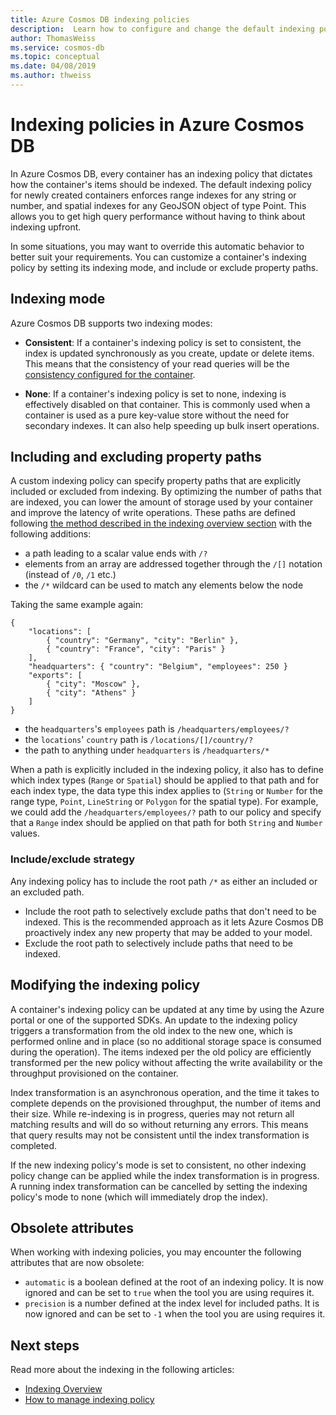 ```yaml
---
title: Azure Cosmos DB indexing policies
description:  Learn how to configure and change the default indexing policy for automatic indexing and greater performance in Azure Cosmos DB.
author: ThomasWeiss
ms.service: cosmos-db
ms.topic: conceptual
ms.date: 04/08/2019
ms.author: thweiss
---
```


# Indexing policies in Azure Cosmos DB

In Azure Cosmos DB, every container has an indexing policy that dictates how the container's items should be indexed. The default indexing policy for newly created containers enforces range indexes for any string or number, and spatial indexes for any GeoJSON object of type Point. This allows you to get high query performance without having to think about indexing upfront.

In some situations, you may want to override this automatic behavior to better suit your requirements. You can customize a container's indexing policy by setting its indexing mode, and include or exclude property paths.

## Indexing mode

Azure Cosmos DB supports two indexing modes:

- **Consistent**: If a container's indexing policy is set to consistent, the index is updated synchronously as you create, update or delete items. This means that the consistency of your read queries will be the [consistency configured for the container](consistency-levels.md).

- **None**: If a container's indexing policy is set to none, indexing is effectively disabled on that container. This is commonly used when a container is used as a pure key-value store without the need for secondary indexes. It can also help speeding up bulk insert operations.

## Including and excluding property paths

A custom indexing policy can specify property paths that are explicitly included or excluded from indexing. By optimizing the number of paths that are indexed, you can lower the amount of storage used by your container and improve the latency of write operations. These paths are defined following [the method described in the indexing overview section](index-overview.md#from-trees-to-paths) with the following additions:

- a path leading to a scalar value ends with `/?`
- elements from an array are addressed together through the `/[]` notation (instead of `/0`, `/1` etc.)
- the `/*` wildcard can be used to match any elements below the node

Taking the same example again:

    {
        "locations": [
            { "country": "Germany", "city": "Berlin" },
            { "country": "France", "city": "Paris" }
        ],
        "headquarters": { "country": "Belgium", "employees": 250 }
        "exports": [
            { "city": "Moscow" },
            { "city": "Athens" }
        ]
    }

- the `headquarters`'s `employees` path is `/headquarters/employees/?`
- the `locations`' `country` path is `/locations/[]/country/?`
- the path to anything under `headquarters` is `/headquarters/*`

When a path is explicitly included in the indexing policy, it also has to define which index types (`Range` or `Spatial`) should be applied to that path and for each index type, the data type this index applies to (`String` or `Number` for the range type, `Point`, `LineString` or `Polygon` for the spatial type). For example, we could add the `/headquarters/employees/?` path to our policy and specify that a `Range` index should be applied on that path for both `String` and `Number` values.

### Include/exclude strategy

Any indexing policy has to include the root path `/*` as either an included or an excluded path.

- Include the root path to selectively exclude paths that don't need to be indexed. This is the recommended approach as it lets Azure Cosmos DB proactively index any new property that may be added to your model.
- Exclude the root path to selectively include paths that need to be indexed.

## Modifying the indexing policy

A container's indexing policy can be updated at any time by using the Azure portal or one of the supported SDKs. An update to the indexing policy triggers a transformation from the old index to the new one, which is performed online and in place (so no additional storage space is consumed during the operation). The items indexed per the old policy are efficiently transformed per the new policy without affecting the write availability or the throughput provisioned on the container.

Index transformation is an asynchronous operation, and the time it takes to complete depends on the provisioned throughput, the number of items and their size. While re-indexing is in progress, queries may not return all matching results and will do so without returning any errors. This means that query results may not be consistent until the index transformation is completed.

If the new indexing policy's mode is set to consistent, no other indexing policy change can be applied while the index transformation is in progress. A running index transformation can be cancelled by setting the indexing policy's mode to none (which will immediately drop the index).

## Obsolete attributes

When working with indexing policies, you may encounter the following attributes that are now obsolete:

- `automatic` is a boolean defined at the root of an indexing policy. It is now ignored and can be set to `true` when the tool you are using requires it.
- `precision` is a number defined at the index level for included paths. It is now ignored and can be set to `-1` when the tool you are using requires it.

## Next steps

Read more about the indexing in the following articles:

- [Indexing Overview](index-overview.md)
- [How to manage indexing policy](how-to-manage-indexing-policy.md)
